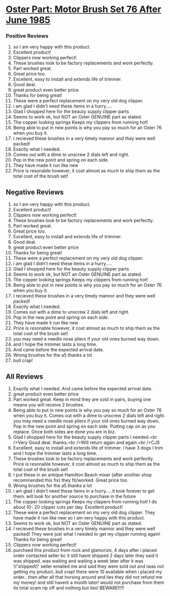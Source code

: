 # [Oster Part: Motor Brush Set 76 After June 1985](https://products.checkmycream.com/products/Oster-Part:-Motor-Brush-Set-76-After-June-1985.html)

### Positive Reviews

<ol>
      <li>so I am very happy with this product.</li>
      <li>Excellent product!</li>
      <li>Clippers now working perfect!</li>
      <li>These brushes look to be factory replacements and work perfectly.  </li>
      <li>Part worked great.</li>
      <li>Great price too.</li>
      <li>Excellent, easy to install and extends life of trimmer.  </li>
      <li>Good deal.</li>
      <li>great product even better price</li>
      <li>Thanks for being great!</li>
      <li>These were a perfect replacement on my very old dog clipper.</li>
      <li>i am glad I didn&#x27;t need these items in a hurry.....</li>
      <li>Glad I shopped here for the beauty supply clipper parts</li>
      <li>Seems to work ok, but NOT an Oster GENUINE part as stated.</li>
      <li>The copper looking springs Keeps my clippers from running hot!  </li>
      <li>Being able to put in new points is why you pay so much for an Oster 76 when you buy it.</li>
      <li>I recieved these brushes in a very timely mannor and they were well packed!  </li>
      <li>Exactly what I needed.</li>
      <li>Comes out with a dime to unscrew 2 dials left and right.</li>
      <li>Pop in the new point and spring on each side.</li>
      <li>They have made it run like new</li>
      <li>Price is resonable however, it cost almost as much to ship them as the total cost of the brush set!</li>
</ol>


<h2>Negative Reviews</h2>
<ol>
<li> so I am very happy with this product.</li>
<li> Excellent product!</li>
<li> Clippers now working perfect!</li>
<li> These brushes look to be factory replacements and work perfectly.  </li>
<li> Part worked great.</li>
<li> Great price too.</li>
<li> Excellent, easy to install and extends life of trimmer.  </li>
<li> Good deal.</li>
<li> great product even better price</li>
<li> Thanks for being great!</li>
<li> These were a perfect replacement on my very old dog clipper.</li>
<li> i am glad I didn&#x27;t need these items in a hurry.....</li>
<li> Glad I shopped here for the beauty supply clipper parts</li>
<li> Seems to work ok, but NOT an Oster GENUINE part as stated.</li>
<li> The copper looking springs Keeps my clippers from running hot!  </li>
<li> Being able to put in new points is why you pay so much for an Oster 76 when you buy it.</li>
<li> I recieved these brushes in a very timely mannor and they were well packed!  </li>
<li> Exactly what I needed.</li>
<li> Comes out with a dime to unscrew 2 dials left and right.</li>
<li> Pop in the new point and spring on each side.</li>
<li> They have made it run like new</li>
<li> Price is resonable however, it cost almost as much to ship them as the total cost of the brush set!</li>
<li> you may need a needle nose pliers if your old ones burned way down.</li>
<li> and I hope the trimmer lasts a long time.</li>
<li> And came before the expected arrival date.</li>
<li> Wrong brushes for the a5 thanks a lot</li>
<li> bull crap!</li>
</ol>

<h2>All Reviews</h2>

<ol>
    <li> Exactly what I needed. And came before the expected arrival date.</li>
    <li> great product even better price</li>
    <li> Part worked great. Keep in mind they are sold in pairs, buying one means you will receive 2 brushes.</li>
    <li> Being able to put in new points is why you pay so much for an Oster 76 when you buy it. Comes out with a dime to unscrew 2 dials left and right. you may need a needle nose pliers if your old ones burned way down. Pop in the new point and spring on each side. Putting cap on as you replace. Once both sides are done you are in biz.</li>
    <li> Glad I shopped here for the beauty supply clipper parts I needed.&lt;br /&gt;Very Good deal. thanks.&lt;br /&gt;Will return again and again.&lt;br /&gt;CJS</li>
    <li> Excellent, easy to install and extends life of trimmer.  I have 3 dogs I trim and I hope the trimmer lasts a long time.</li>
    <li> These brushes look to be factory replacements and work perfectly.  Price is resonable however, it cost almost as much to ship them as the total cost of the brush set!</li>
    <li> I put these in an antique Hamilton Beach mixer (after another shop recommended this fix) they fit/worked. Great price too.</li>
    <li> Wrong brushes for the a5 thanks a lot</li>
    <li> i am glad I didn&#x27;t need these items in a hurry.....it took forever to get them. will look for another source to purchase in the future</li>
    <li> The copper looking springs Keeps my clippers from running hot!  I do about 10- 20 clipper cuts per day. Excellent product!</li>
    <li> These were a perfect replacement on my very old dog clipper. They have made it run like new so I am very happy with this product.</li>
    <li> Seems to work ok, but NOT an Oster GENUINE part as stated.</li>
    <li> I recieved these brushes in a very timely mannor and they were well packed!  They were just what I needed to get my clipper running again!  Thanks for being great!</li>
    <li> Clippers now working perfect!</li>
    <li> purchsed this product from rock and glamorize, 4 days after i placed order contacted seller bc it still hasnt shipped 2 days later they said it was shipped..was waiting and waiting a week later after it was \\&quot;shipped\\&quot; seller emailed me and said they were sold out and iwas not getting my product..bull crap! there were 10 avaliable when i placed my order.. then after all that horsing around and lies they did not refund me my money! and still havent a month later! would not purchase from them its total scam rip off and nothing but lies! BEWARE!!!!!</li>
</ol>




